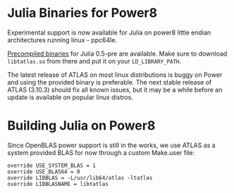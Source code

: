 # Julia Binaries for Power8

Experimental support is now available for Julia on power8 little
endian architectures running linux - ppc64le.

[Precompiled
binaries](https://drive.google.com/drive/u/0/folders/0B0rXlkvSbIfhR1RsbUV2VkpFMFk)
for Julia 0.5-pre are available. Make sure to download `libtatlas.so`
from there and put it on your `LD_LIBRARY_PATH`.

The latest release of ATLAS on most linux distributions is buggy on
Power and using the provided binary is preferable. The next stable
release of ATLAS (3.10.3) should fix all known issues, but it may be a
while before an update is available on popular linux distros.

# Building Julia on Power8

Since OpenBLAS power support is still in the works, we use ATLAS as a
system provided BLAS for now through a custom Make.user file:

````
override USE_SYSTEM_BLAS = 1
override USE_BLAS64 = 0
override LIBBLAS = -L/usr/lib64/atlas -ltatlas
override LIBBLASNAME = libtatlas
````
